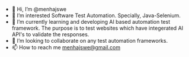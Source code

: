 - 👋 Hi, I’m @menhajswe
- 👀 I’m interested Software Test Automation. Specially, Java-Selenium.
- 🌱 I’m currently learning and developing AI based automation test framework. The purpose is to test websites which have integerated AI API's to validate the responses.
- 💞️ I’m looking to collaborate on any test automation frameworks.
- 📫 How to reach me menhajswe@gmail.com

<!---
menhajswe/menhajswe is a ✨ special ✨ repository because its `README.md` (this file) appears on your GitHub profile.
You can click the Preview link to take a look at your changes.
--->
